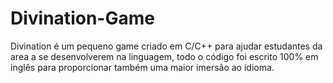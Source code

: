 # Divination-Game

Divination é um pequeno game criado em C/C++ para ajudar estudantes da area a se desenvolverem na linguagem, todo o código
foi escrito 100% em inglês para proporcionar também uma maior imersão ao idioma. 


